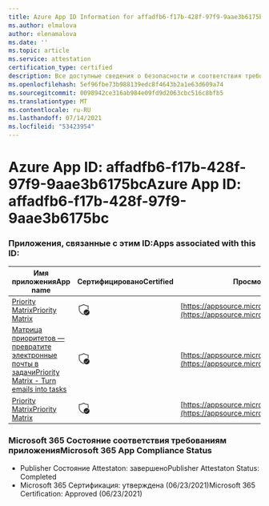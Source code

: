 ```yaml
---
title: Azure App ID Information for affadfb6-f17b-428f-97f9-9aae3b6175bc
ms.author: elmalova
author: elenamalova
ms.date: ''
ms.topic: article
ms.service: attestation
certification_type: certified
description: Все доступные сведения о безопасности и соответствия требованиям для affadfb6-f17b-428f-97f9-9aae3b6175bc.
ms.openlocfilehash: 5ef96fbe73b988139edc8f4643b2a1e63d609a74
ms.sourcegitcommit: 0098942ce316ab984e09fd9d2063cbc516c8bfb5
ms.translationtype: MT
ms.contentlocale: ru-RU
ms.lasthandoff: 07/14/2021
ms.locfileid: "53423954"
---
```

# <a name="azure-app-id-affadfb6-f17b-428f-97f9-9aae3b6175bc"></a><span data-ttu-id="71fa3-103">Azure App ID: affadfb6-f17b-428f-97f9-9aae3b6175bc</span><span class="sxs-lookup"><span data-stu-id="71fa3-103">Azure App ID: affadfb6-f17b-428f-97f9-9aae3b6175bc</span></span>


### <a name="apps-associated-with-this-id"></a><span data-ttu-id="71fa3-104">Приложения, связанные с этим ID:</span><span class="sxs-lookup"><span data-stu-id="71fa3-104">Apps associated with this ID:</span></span>
| <span data-ttu-id="71fa3-105">**Имя приложения**</span><span class="sxs-lookup"><span data-stu-id="71fa3-105">**App name**</span></span> | <span data-ttu-id="71fa3-106">**Сертифицировано**</span><span class="sxs-lookup"><span data-stu-id="71fa3-106">**Certified**</span></span> | <span data-ttu-id="71fa3-107">**Просмотр в AppSource**</span><span class="sxs-lookup"><span data-stu-id="71fa3-107">**View in AppSource**</span></span> |
|-|-|-|
| [<span data-ttu-id="71fa3-108">Priority Matrix</span><span class="sxs-lookup"><span data-stu-id="71fa3-108">Priority Matrix</span></span>](https://docs.microsoft.com/en-us/microsoft-365-app-certification/forward/WA104382005) | <img alt="Certified application badge" src="../media/certified-badge.png" height="25" width="25" /> | [https://appsource.microsoft.com/product/office/WA104382005](https://appsource.microsoft.com/product/office/WA104382005) |
| [<span data-ttu-id="71fa3-109">Матрица приоритетов — превратите электронные почты в задачи</span><span class="sxs-lookup"><span data-stu-id="71fa3-109">Priority Matrix - Turn emails into tasks</span></span>](https://docs.microsoft.com/en-us/microsoft-365-app-certification/forward/WA104381735) | <img alt="Certified application badge" src="../media/certified-badge.png" height="25" width="25" /> | [https://appsource.microsoft.com/product/office/WA104381735](https://appsource.microsoft.com/product/office/WA104381735) |
| [<span data-ttu-id="71fa3-110">Priority Matrix</span><span class="sxs-lookup"><span data-stu-id="71fa3-110">Priority Matrix</span></span>](https://docs.microsoft.com/en-us/microsoft-365-app-certification/forward/appfluenceinc.m_pm_msft) | <img alt="Certified application badge" src="../media/certified-badge.png" height="25" width="25" /> | [https://appsource.microsoft.com/product/office/appfluenceinc.m_pm_msft](https://appsource.microsoft.com/product/office/appfluenceinc.m_pm_msft) |

### <a name="microsoft-365-app-compliance-status"></a><span data-ttu-id="71fa3-111">Microsoft 365 Состояние соответствия требованиям приложения</span><span class="sxs-lookup"><span data-stu-id="71fa3-111">Microsoft 365 App Compliance Status</span></span>
- <span data-ttu-id="71fa3-112">Publisher Состояние Attestaton: завершено</span><span class="sxs-lookup"><span data-stu-id="71fa3-112">Publisher Attestaton Status: Completed</span></span>
- <span data-ttu-id="71fa3-113">Microsoft 365 Сертификация: утверждена (06/23/2021)</span><span class="sxs-lookup"><span data-stu-id="71fa3-113">Microsoft 365 Certification: Approved (06/23/2021)</span></span>
